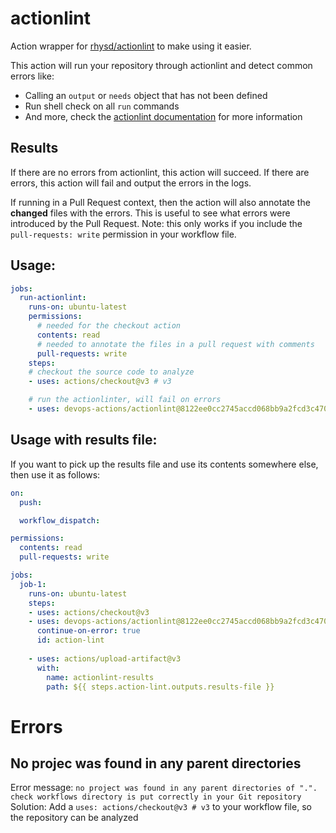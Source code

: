 # actionlint
Action wrapper for [rhysd/actionlint](https://github.com/rhysd/actionlint) to make using it easier.

This action will run your repository through actionlint and detect common errors like:
- Calling an `output` or `needs` object that has not been defined
- Run shell check on all `run` commands
- And more, check the [actionlint documentation](https://github.com/rhysd/actionlint) for more information

## Results
If there are no errors from actionlint, this action will succeed. If there are errors, this action will fail and output the errors in the logs.

If running in a Pull Request context, then the action will also annotate the **changed** files with the errors. This is useful to see what errors were introduced by the Pull Request. Note: this only works if you include the `pull-requests: write` permission in your workflow file.

## Usage:
```yaml
jobs:
  run-actionlint:
    runs-on: ubuntu-latest
    permissions:
      # needed for the checkout action
      contents: read
      # needed to annotate the files in a pull request with comments
      pull-requests: write
    steps: 
    # checkout the source code to analyze
    - uses: actions/checkout@v3 # v3

    # run the actionlinter, will fail on errors
    - uses: devops-actions/actionlint@8122ee0cc2745accd068bb9a2fcd3c470a93d904 #v0.1.0 
```

## Usage with results file:
If you want to pick up the results file and use its contents somewhere else, then use it as follows:
```yaml
on:
  push: 

  workflow_dispatch:

permissions:
  contents: read
  pull-requests: write

jobs:
  job-1:
    runs-on: ubuntu-latest
    steps:       
    - uses: actions/checkout@v3
    - uses: devops-actions/actionlint@8122ee0cc2745accd068bb9a2fcd3c470a93d904 #v0.1.0
      continue-on-error: true
      id: action-lint
    
    - uses: actions/upload-artifact@v3
      with:
        name: actionlint-results
        path: ${{ steps.action-lint.outputs.results-file }}
```

# Errors

## No projec was found in any parent directories
Error message: `no project was found in any parent directories of ".". check workflows directory is put correctly in your Git repository`
Solution: Add a `uses: actions/checkout@v3 # v3` to your workflow file, so the repository can be analyzed


